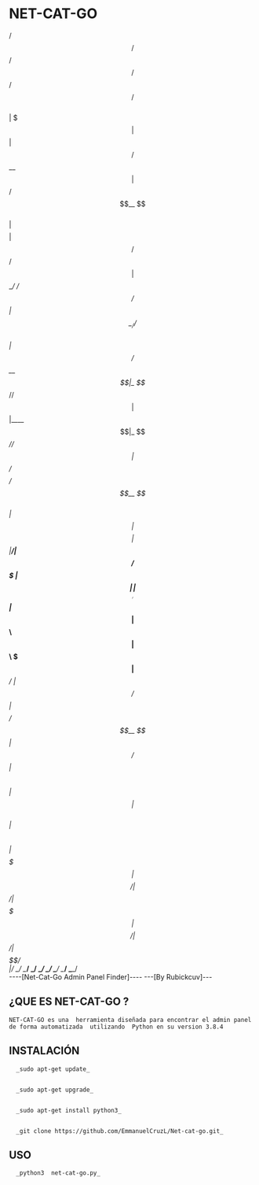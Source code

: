 # NET-CAT-GO

  /$$   /$$             /$$           /$$$$$$              /$$           /$$$$$$                 
   | $$$ | $$            | $$          /$$__  $$            | $$          /$$__  $$                
   | $$$$| $$  /$$$$$$  /$$$$$$       | $$  \__/  /$$$$$$  /$$$$$$       | $$  \__/  /$$$$$$       
   | $$ $$ $$ /$$__  $$|_  $$_//$$$$$$| $$       |____  $$|_  $$_//$$$$$$| $$ /$$$$ /$$__  $$      
   | $$  $$$$| $$$$$$$$  | $$ |______/| $$        /$$$$$$$  | $$ |______/| $$|_  $$| $$  \ $$      
   | $$\  $$$| $$_____/  | $$ /$$     | $$    $$ /$$__  $$  | $$ /$$     | $$  \ $$| $$  | $$      
   | $$ \  $$|  $$$$$$$  |  $$$$/     |  $$$$$$/|  $$$$$$$  |  $$$$/     |  $$$$$$/|  $$$$$$/      
    |__/  \__/ \_______/   \___/        \______/  \_______/   \___/        \______/  \______/                                                                                                                                                                            
                             ----[Net-Cat-Go Admin Panel Finder]----
                                       ---[By  Rubickcuv]---
                                       


## ¿QUE ES  NET-CAT-GO ?
    NET-CAT-GO es una  herramienta diseñada para encontrar el admin panel de forma automatizada  utilizando  Python en su version 3.8.4
    

## INSTALACIÓN 

      _sudo apt-get update_
     
     
      _sudo apt-get upgrade_       
     
     
      _sudo apt-get install python3_
     
     
      _git clone https://github.com/EmmanuelCruzL/Net-cat-go.git_

## USO
     
      _python3  net-cat-go.py_ 
    
           

